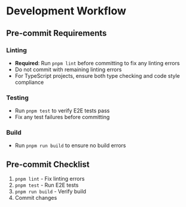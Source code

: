 # Development Workflow

## Pre-commit Requirements

### Linting
- **Required**: Run `pnpm lint` before committing to fix any linting errors
- Do not commit with remaining linting errors
- For TypeScript projects, ensure both type checking and code style compliance

### Testing
- Run `pnpm test` to verify E2E tests pass
- Fix any test failures before committing

### Build
- Run `pnpm run build` to ensure no build errors

## Pre-commit Checklist
1. `pnpm lint` - Fix linting errors
2. `pnpm test` - Run E2E tests
3. `pnpm run build` - Verify build
4. Commit changes